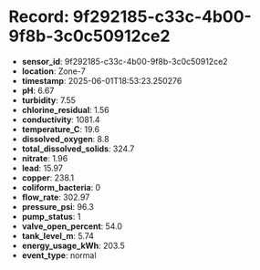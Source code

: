 # Record: 9f292185-c33c-4b00-9f8b-3c0c50912ce2

- **sensor_id**: 9f292185-c33c-4b00-9f8b-3c0c50912ce2
- **location**: Zone-7
- **timestamp**: 2025-06-01T18:53:23.250276
- **pH**: 6.67
- **turbidity**: 7.55
- **chlorine_residual**: 1.56
- **conductivity**: 1081.4
- **temperature_C**: 19.6
- **dissolved_oxygen**: 8.8
- **total_dissolved_solids**: 324.7
- **nitrate**: 1.96
- **lead**: 15.97
- **copper**: 238.1
- **coliform_bacteria**: 0
- **flow_rate**: 302.97
- **pressure_psi**: 96.3
- **pump_status**: 1
- **valve_open_percent**: 54.0
- **tank_level_m**: 5.74
- **energy_usage_kWh**: 203.5
- **event_type**: normal